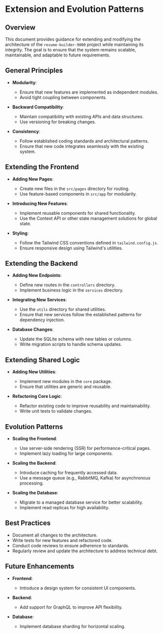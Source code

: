 # Extension and Evolution Patterns

## Overview

This document provides guidance for extending and modifying the architecture of the `resume-builder-9000` project while maintaining its integrity. The goal is to ensure that the system remains scalable, maintainable, and adaptable to future requirements.

## General Principles

- **Modularity**:
  - Ensure that new features are implemented as independent modules.
  - Avoid tight coupling between components.

- **Backward Compatibility**:
  - Maintain compatibility with existing APIs and data structures.
  - Use versioning for breaking changes.

- **Consistency**:
  - Follow established coding standards and architectural patterns.
  - Ensure that new code integrates seamlessly with the existing system.

## Extending the Frontend

- **Adding New Pages**:
  - Create new files in the `src/pages` directory for routing.
  - Use feature-based components in `src/app` for modularity.

- **Introducing New Features**:
  - Implement reusable components for shared functionality.
  - Use the Context API or other state management solutions for global state.

- **Styling**:
  - Follow the Tailwind CSS conventions defined in `tailwind.config.js`.
  - Ensure responsive design using Tailwind's utilities.

## Extending the Backend

- **Adding New Endpoints**:
  - Define new routes in the `controllers` directory.
  - Implement business logic in the `services` directory.

- **Integrating New Services**:
  - Use the `utils` directory for shared utilities.
  - Ensure that new services follow the established patterns for dependency injection.

- **Database Changes**:
  - Update the SQLite schema with new tables or columns.
  - Write migration scripts to handle schema updates.

## Extending Shared Logic

- **Adding New Utilities**:
  - Implement new modules in the `core` package.
  - Ensure that utilities are generic and reusable.

- **Refactoring Core Logic**:
  - Refactor existing code to improve reusability and maintainability.
  - Write unit tests to validate changes.

## Evolution Patterns

- **Scaling the Frontend**:
  - Use server-side rendering (SSR) for performance-critical pages.
  - Implement lazy loading for large components.

- **Scaling the Backend**:
  - Introduce caching for frequently accessed data.
  - Use a message queue (e.g., RabbitMQ, Kafka) for asynchronous processing.

- **Scaling the Database**:
  - Migrate to a managed database service for better scalability.
  - Implement read replicas for high availability.

## Best Practices

- Document all changes to the architecture.
- Write tests for new features and refactored code.
- Conduct code reviews to ensure adherence to standards.
- Regularly review and update the architecture to address technical debt.

## Future Enhancements

- **Frontend**:
  - Introduce a design system for consistent UI components.

- **Backend**:
  - Add support for GraphQL to improve API flexibility.

- **Database**:
  - Implement database sharding for horizontal scaling.
